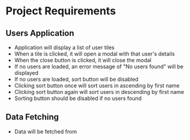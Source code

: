 # Project Requirements

## Users Application

- Application will display a list of user tiles
- When a tile is clicked, it will open a modal with that user's details
- When the close button is clicked, it will close the modal
- If no users are loaded, an error message of "No users found" will be displayed
- If no users are loaded, sort button will be disabled
- Clicking sort button once will sort users in ascending by first name
- Clicking sort button again will sort users in descending by first name
- Sorting button should be disabled if no users found

## Data Fetching

- Data will be fetched from

